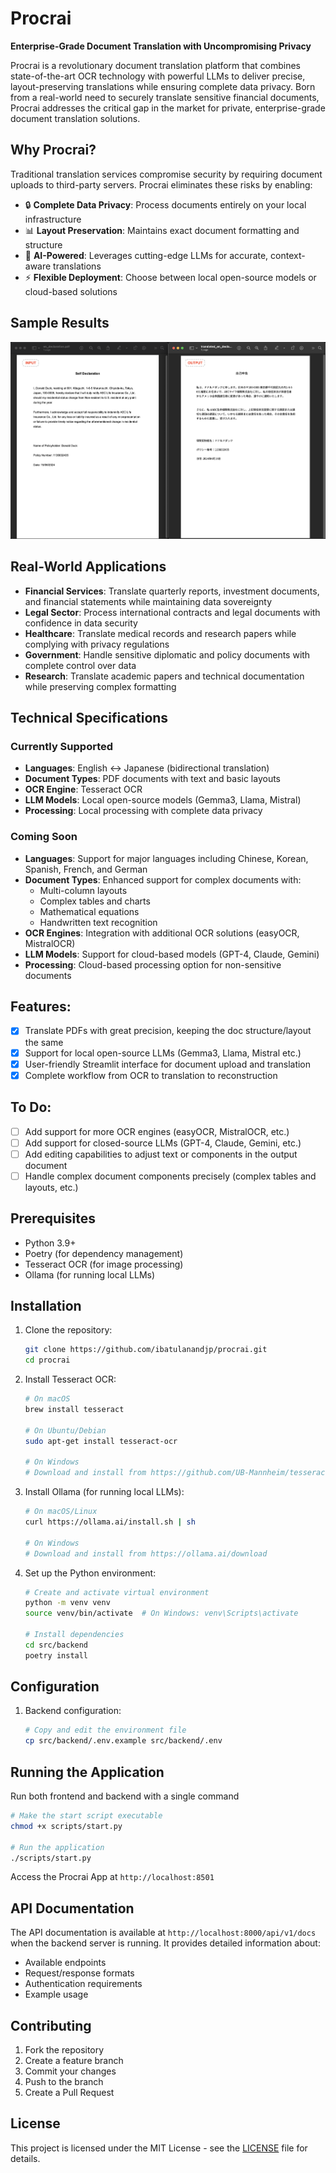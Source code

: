 # Procrai
**Enterprise-Grade Document Translation with Uncompromising Privacy**

Procrai is a revolutionary document translation platform that combines state-of-the-art OCR technology with powerful LLMs to deliver precise, layout-preserving translations while ensuring complete data privacy. Born from a real-world need to securely translate sensitive financial documents, Procrai addresses the critical gap in the market for private, enterprise-grade document translation solutions.

## Why Procrai?

Traditional translation services compromise security by requiring document uploads to third-party servers. Procrai eliminates these risks by enabling:

- 🔒 **Complete Data Privacy**: Process documents entirely on your local infrastructure
- 📊 **Layout Preservation**: Maintains exact document formatting and structure
- 🤖 **AI-Powered**: Leverages cutting-edge LLMs for accurate, context-aware translations
- ⚡ **Flexible Deployment**: Choose between local open-source models or cloud-based solutions

## Sample Results
![Sample Result](./docs/images/en_jp_translation.png)

## Real-World Applications

- **Financial Services**: Translate quarterly reports, investment documents, and financial statements while maintaining data sovereignty
- **Legal Sector**: Process international contracts and legal documents with confidence in data security
- **Healthcare**: Translate medical records and research papers while complying with privacy regulations
- **Government**: Handle sensitive diplomatic and policy documents with complete control over data
- **Research**: Translate academic papers and technical documentation while preserving complex formatting

## Technical Specifications

### Currently Supported
- **Languages**: English ↔ Japanese (bidirectional translation)
- **Document Types**: PDF documents with text and basic layouts
- **OCR Engine**: Tesseract OCR
- **LLM Models**: Local open-source models (Gemma3, Llama, Mistral)
- **Processing**: Local processing with complete data privacy

### Coming Soon
- **Languages**: Support for major languages including Chinese, Korean, Spanish, French, and German
- **Document Types**: Enhanced support for complex documents with:
  - Multi-column layouts
  - Complex tables and charts
  - Mathematical equations
  - Handwritten text recognition
- **OCR Engines**: Integration with additional OCR solutions (easyOCR, MistralOCR)
- **LLM Models**: Support for cloud-based models (GPT-4, Claude, Gemini)
- **Processing**: Cloud-based processing option for non-sensitive documents

## Features:
 - [x] Translate PDFs with great precision, keeping the doc structure/layout the same
 - [x] Support for local open-source LLMs (Gemma3, Llama, Mistral etc.)
 - [x] User-friendly Streamlit interface for document upload and translation
 - [x] Complete workflow from OCR to translation to reconstruction

## To Do:
 - [ ] Add support for more OCR engines (easyOCR, MistralOCR, etc.)
 - [ ] Add support for closed-source LLMs (GPT-4, Claude, Gemini, etc.)
 - [ ] Add editing capabilities to adjust text or components in the output document
 - [ ] Handle complex document components precisely (complex tables and layouts, etc.)

## Prerequisites

- Python 3.9+
- Poetry (for dependency management)
- Tesseract OCR (for image processing)
- Ollama (for running local LLMs)

## Installation

1. Clone the repository:
   ```bash
   git clone https://github.com/ibatulanandjp/procrai.git
   cd procrai
   ```

2. Install Tesseract OCR:
   ```bash
   # On macOS
   brew install tesseract

   # On Ubuntu/Debian
   sudo apt-get install tesseract-ocr

   # On Windows
   # Download and install from https://github.com/UB-Mannheim/tesseract/wiki
   ```

3. Install Ollama (for running local LLMs):
   ```bash
   # On macOS/Linux
   curl https://ollama.ai/install.sh | sh

   # On Windows
   # Download and install from https://ollama.ai/download
   ```

4. Set up the Python environment:
   ```bash
   # Create and activate virtual environment
   python -m venv venv
   source venv/bin/activate  # On Windows: venv\Scripts\activate

   # Install dependencies
   cd src/backend
   poetry install
   ```

## Configuration

1. Backend configuration:
   ```bash
   # Copy and edit the environment file
   cp src/backend/.env.example src/backend/.env
   ```

## Running the Application

Run both frontend and backend with a single command

```bash
# Make the start script executable
chmod +x scripts/start.py

# Run the application
./scripts/start.py
```

Access the Procrai App at `http://localhost:8501`

## API Documentation

The API documentation is available at `http://localhost:8000/api/v1/docs` when the backend server is running. It provides detailed information about:
- Available endpoints
- Request/response formats
- Authentication requirements
- Example usage

## Contributing

1. Fork the repository
2. Create a feature branch
3. Commit your changes
4. Push to the branch
5. Create a Pull Request

## License

This project is licensed under the MIT License - see the [LICENSE](LICENSE) file for details.

